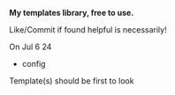 __My templates library, free to use.__   
  
Like/Commit if found helpful is necessarily!   
  
On Jul 6 24   
 - config
  
Template(s) should be first to look     
